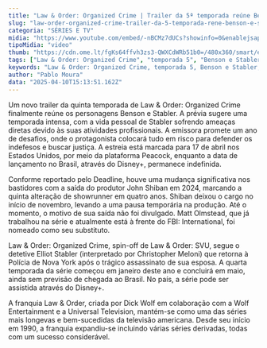 ```yaml
---
title: "Law & Order: Organized Crime | Trailer da 5ª temporada reúne Benson e Stabler"
slug: "law-order-organized-crime-trailer-da-5-temporada-rene-benson-e-stabler"
categoria: "SÉRIES E TV"
midia: "https://www.youtube.com/embed/-nBCMz7dUCs?showinfo=0&enablejsapi=1"
tipoMidia: "video"
thumb: "https://cdn.ome.lt/fgKs64ffvh3zs3-QWXCdWRb51b0=/480x360/smart/extras/conteudos/omelete_THUMB_-_2025-04-10T114055.109.png"
tags: ["Law & Order: Organized Crime", "temporada 5", "Benson e Stabler", "trailer", "Peacock", "Disney+", "mudança de showrunner", "spin-off"]
keywords: "Law & Order: Organized Crime, temporada 5, Benson e Stabler, trailer, Peacock, Disney+, mudança de showrunner, spin-off"
author: "Pablo Moura"
data: "2025-04-10T15:13:51.162Z"
---
```


Um novo trailer da quinta temporada de Law & Order: Organized Crime finalmente reúne os personagens Benson e Stabler. A prévia sugere uma temporada intensa, com a vida pessoal de Stabler sofrendo ameaças diretas devido às suas atividades profissionais. A emissora promete um ano de desafios, onde o protagonista colocará tudo em risco para defender os indefesos e buscar justiça. A estreia está marcada para 17 de abril nos Estados Unidos, por meio da plataforma Peacock, enquanto a data de lançamento no Brasil, através do Disney+, permanece indefinida.

Conforme reportado pelo Deadline, houve uma mudança significativa nos bastidores com a saída do produtor John Shiban em 2024, marcando a quinta alteração de showrunner em quatro anos. Shiban deixou o cargo no início de novembro, levando a uma pausa temporária na produção. Até o momento, o motivo de sua saída não foi divulgado. Matt Olmstead, que já trabalhou na série e atualmente está à frente do FBI: International, foi nomeado como seu substituto.

Law & Order: Organized Crime, spin-off de Law & Order: SVU, segue o detetive Elliot Stabler (interpretado por Christopher Meloni) que retorna à Polícia de Nova York após o trágico assassinato de sua esposa. A quarta temporada da série começou em janeiro deste ano e concluirá em maio, ainda sem previsão de chegada ao Brasil. No país, a série pode ser assistida através do Disney+.

A franquia Law & Order, criada por Dick Wolf em colaboração com a Wolf Entertainment e a Universal Television, mantém-se como uma das séries mais longevas e bem-sucedidas da televisão americana. Desde seu início em 1990, a franquia expandiu-se incluindo várias séries derivadas, todas com um sucesso considerável.